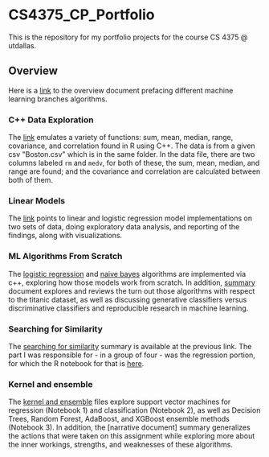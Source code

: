 # CS4375_CP_Portfolio
This is the repository for my portfolio projects for the course CS 4375 @ utdallas. 

## Overview

Here is a [link](https://github.com/pekkalacd/CS4375_CP_Portfolio/blob/main/Initial%20Project/CDP19005_Machine%20Learning%20(2).pdf) to the overview document prefacing different machine learning branches algorithms.

### C++ Data Exploration

The [link](https://github.com/pekkalacd/CS4375_CP_Portfolio/blob/main/C%2B%2B%20Data%20Exploration/C%2B%2B_Data_Exploration_doc.pdf) emulates a variety of functions: sum, mean, median, range, covariance, and correlation found in R using C++. The data is from a given csv "Boston.csv" which is in the same folder. In the data file, there are two columns labeled `rm` and `medv`, for both of these, the sum, mean, median, and range are found; and the covariance and correlation are calculated between both of them. 

### Linear Models

The [link](https://github.com/pekkalacd/CS4375_CP_Portfolio/tree/main/Linear%20Models) points to linear and logistic regression model implementations on two sets of data, doing exploratory data analysis, and reporting of the findings, along with visualizations. 

### ML Algorithms From Scratch

The [logistic regression](https://github.com/pekkalacd/CS4375_CP_Portfolio/blob/main/ML%20Algorithms%20from%20Scratch/logistic_reg.cpp) and [naive bayes](https://github.com/pekkalacd/CS4375_CP_Portfolio/blob/main/ML%20Algorithms%20from%20Scratch/naive_bayes.cpp) algorithms are implemented via c++, exploring how those models work from scratch. In addition, [summary](https://github.com/pekkalacd/CS4375_CP_Portfolio/blob/main/ML%20Algorithms%20from%20Scratch/ML_Algorithms_from_Scratch.pdf) document explores and reviews the turn out those algorithms with respect to the titanic dataset, as well as discussing generative classifiers versus
discriminative classifiers and reproducible research in machine learning. 

### Searching for Similarity

The [searching for similarity](https://github.com/pekkalacd/CS4375_CP_Portfolio/blob/main/Searching%20for%20Similarity/Searching_for_Similarity.pdf) summary is available at the previous link. The part I was responsible for - in a group of four - was the regression portion, for which the R notebook for that is [here](https://github.com/pekkalacd/CS4375_CP_Portfolio/blob/main/Searching%20for%20Similarity/part1.rmd).

### Kernel and ensemble

The [kernel and ensemble](https://github.com/pekkalacd/CS4375_CP_Portfolio/tree/main/Kernel%20and%20Ensemble) files explore support vector machines for regression (Notebook 1) and classification (Notebook 2), as well as Decision Trees, Random Forest, AdaBoost, and XGBoost ensemble methods (Notebook 3). In addition, the [narrative document] summary generalizes the actions that were taken on this assignment while exploring more about the inner workings, strengths, and weaknesses of these algorithms.  
